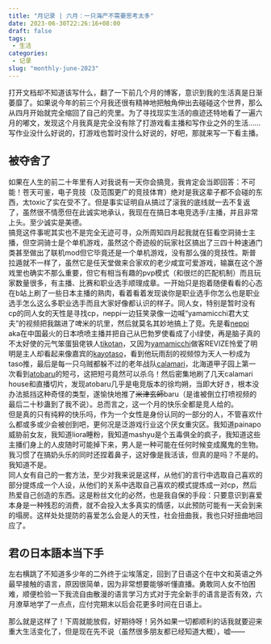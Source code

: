 ```yaml
---
title: "月记录 | 六月：一只海产不需要思考太多"
date: 2023-06-30T22:26:16+08:00
draft: false
tags: 
 - 生活
categories: 
 - 记录
slug: "monthly-june-2023"
---
```


打开文档却不知道该写什么，翻了一下前几个月的博客，意识到我的生活真是日渐萎靡了。如果说今年的前三个月我还很有精神地把触角伸出去碰碰这个世界，那么从四月开始就完全缩回了自己的壳里。为了寻找现实生活的痕迹还特地看了一遍六月的嘟文，发现这个月我真是完全没有除了打游戏看主播和写作业之外的生活……写作业没什么好说的，打游戏也暂时没什么好说的，好吧，那就来写一下看主播。

## 被夺舍了
如果在人生的前二十年里有人对我说有一天你会搞竞，我肯定会当即回答：不可能！苍天可鉴，电子竞技（及范围更广的竞技体育）绝对是我这辈子都不会碰的东西，太toxic了实在受不了。但是事实证明自从搞过了滚我的底线就一去不复返了，虽然很不情愿但在此诚实地承认，我现在在搞日本电竞选手/主播，并且非常上头。至少诚实是美德。  
搞竞这件事呢其实也不是完全无迹可寻，众所周知四月起我就在狂看空洞骑士主播，但空洞骑士是个单机游戏，虽然这个奇迹般的玩家社区搞出了三四十种速通门类甚至做出了联机mod但它毕竟还是一个单机游戏，没有那么强的竞技性。斯普拉遁就不一样了，虽然它是任天堂做来合家欢的老少咸宜可爱游戏，输赢在这个游戏里也确实不那么重要，但它有相当有趣的pvp模式（和很烂的匹配机制）而且玩家数量很多，有主播、比赛和职业选手顺理成章。一开始只是抱着随便看看的心态在b站上刷了一些日本主播的熟肉，看着看着发现诶你是职业选手你怎么也是职业选手怎么这么多职业选手而且大家好像都认识的样子。同人女，特别是暂时没有cp的同人女的天性是寻找cp，neppi一边狂笑录像一边喊“yamamicchi君大丈夫”的视频把我踹进了啤米的坑里，然后就莫名其妙地搞上了竞。先是看[neppi](https://www.twitch.tv/nepiaaaaa) aka在中国最火的日本喷喷主播并把自己从巴勃罗使看成了小绿使，再是脑子真的不太好使的元气笨蛋狙佬铁人[tikotan](https://www.youtube.com/@Tikotan_0807)，又因为[yamamicchi](https://www.youtube.com/@auaubabutyan)做客REVIZE怜爱了明明是主人却看起来像嘉宾的[kayotaso](https://www.youtube.com/@kayotaso)，看到他玩雨刮的视频惊为天人一秒成为taso推，最后是每一只乌贼都躲不过的老年战队[calamari](https://www.youtube.com/@calamarihouse)，北海道甲子园上第一次看到[atobaru](https://www.openrec.tv/user/atobaru_ika)的短弓，这把短弓竟然可以杀乌！然后密集地刷了几天calamari house和直播切片，发现atobaru几乎是电竞版本的<spoiler>徐均朔</spoiler>，当即大好き，根本没办法抵挡这种奇怪的类型，遂愉快地推了~~米津玄師~~baru（是谁被倒立打喷视频的最后二十秒蛊到了我不说）。总而言之，这一个月的快乐全都是竞人给的。  
但是真的只有纯粹的快乐吗，作为一个女性是身份认同的一部分的人，不管喜欢什么都或多或少会被创到吧，更何况是泛游戏行业这个厌女重灾区。我知道painapo威胁前女友，我知道liora睡粉，我知道mashyu是个五毒俱全的疯子，我知道这些主播们身上的人皮随时可能掉下来，男人是一种可能在任何时候变成魔鬼的生物。我习惯了在搞奶头乐的同时还捏着鼻子，这好像是我活该，但真的是吗？不是的。我知道不是。  
同人女有自己的一套方法，至少对我来说是这样，从他们的言行中选取自己喜欢的部分提炼成一个人设，从他们的关系中选取自己喜欢的模式提炼成一对cp，然后热爱自己创造的东西。这是粉丝文化的必然，也是我自保的手段：只要意识到喜爱本身是一种残忍的消费，就不会投入太多真实的情感，以此预防可能有一天会到来的塌房。这样处处提防的喜爱怎么会是人的天性，社会扭曲我，我也只好扭曲地回应了。

## 君の日本語本当下手
左右横跳了不知道多少年的二外终于尘埃落定，回到了日语这个在中文和英语之外最早接触的语言，原因很简单，因为非常想要能够听懂直播。勇敢同人女不怕困难，顺便检验一下我流自由散漫的语言学习方式对于完全新手的语言是否有效，六月潦草地学了一点点，应付完期末以后会花更多时间在日语上。  

那么就是这样了！下周就能放假，好期待呀！另外如果一切都顺利的话我就要迎来重大生活变化了，但是现在先不说（虽然很多朋友都已经知道大概），嘘——